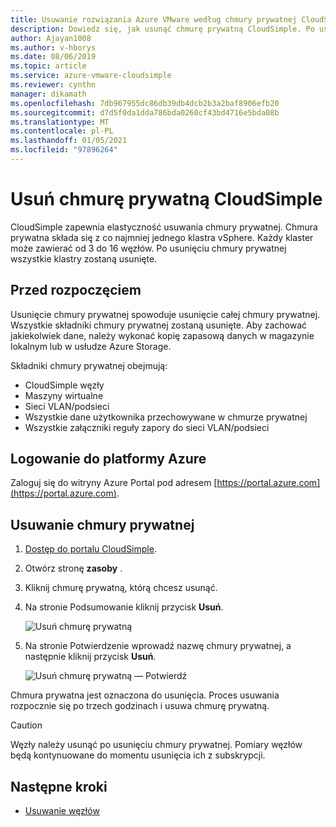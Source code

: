 ```yaml
---
title: Usuwanie rozwiązania Azure VMware według chmury prywatnej CloudSimple
description: Dowiedz się, jak usunąć chmurę prywatną CloudSimple. Po usunięciu chmury prywatnej wszystkie klastry zostaną usunięte.
author: Ajayan1008
ms.author: v-hborys
ms.date: 08/06/2019
ms.topic: article
ms.service: azure-vmware-cloudsimple
ms.reviewer: cynthn
manager: dikamath
ms.openlocfilehash: 7db967955dc86db39db4dcb2b3a2baf8906efb20
ms.sourcegitcommit: d7d5f0da1dda786bda0260cf43bd4716e5bda08b
ms.translationtype: MT
ms.contentlocale: pl-PL
ms.lasthandoff: 01/05/2021
ms.locfileid: "97896264"
---
```

# <a name="delete-a-cloudsimple-private-cloud"></a>Usuń chmurę prywatną CloudSimple

CloudSimple zapewnia elastyczność usuwania chmury prywatnej.  Chmura prywatna składa się z co najmniej jednego klastra vSphere. Każdy klaster może zawierać od 3 do 16 węzłów. Po usunięciu chmury prywatnej wszystkie klastry zostaną usunięte.

## <a name="before-you-begin"></a>Przed rozpoczęciem

Usunięcie chmury prywatnej spowoduje usunięcie całej chmury prywatnej.  Wszystkie składniki chmury prywatnej zostaną usunięte.  Aby zachować jakiekolwiek dane, należy wykonać kopię zapasową danych w magazynie lokalnym lub w usłudze Azure Storage.

Składniki chmury prywatnej obejmują:

* CloudSimple węzły
* Maszyny wirtualne
* Sieci VLAN/podsieci
* Wszystkie dane użytkownika przechowywane w chmurze prywatnej
* Wszystkie załączniki reguły zapory do sieci VLAN/podsieci

## <a name="sign-in-to-azure"></a>Logowanie do platformy Azure

Zaloguj się do witryny Azure Portal pod adresem [https://portal.azure.com](https://portal.azure.com).

## <a name="delete-a-private-cloud"></a>Usuwanie chmury prywatnej

1. [Dostęp do portalu CloudSimple](access-cloudsimple-portal.md).

2. Otwórz stronę **zasoby** .

3. Kliknij chmurę prywatną, którą chcesz usunąć.

4. Na stronie Podsumowanie kliknij przycisk **Usuń**.

    ![Usuń chmurę prywatną](media/delete-private-cloud.png)

5. Na stronie Potwierdzenie wprowadź nazwę chmury prywatnej, a następnie kliknij przycisk **Usuń**. 

    ![Usuń chmurę prywatną — Potwierdź](media/delete-private-cloud-confirm.png)

Chmura prywatna jest oznaczona do usunięcia.  Proces usuwania rozpocznie się po trzech godzinach i usuwa chmurę prywatną.

> [!CAUTION]
> Węzły należy usunąć po usunięciu chmury prywatnej.  Pomiary węzłów będą kontynuowane do momentu usunięcia ich z subskrypcji.

## <a name="next-steps"></a>Następne kroki

* [Usuwanie węzłów](delete-nodes.md)
